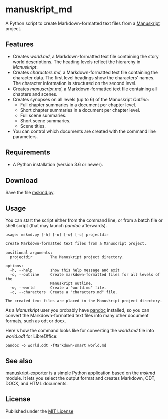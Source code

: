 # manuskript_md

A Python script to create Markdown-formatted text files from a [Manuskript](https://www.theologeek.ch/manuskript/) project.

## Features

- Creates *world.md*, a Markdown-formatted text file containing the story world descriptions. 
  The heading levels reflect the hierarchy in *Manuskript*. 
- Creates *characters.md*, a Markdown-formatted text file containing the character data.
  The first level headings show the characters' names. 
  The character information is structured on the second level.
- Creates *manuscript.md*, a Markdown-formatted text file containing all chapters and scenes.
- Creates synopses on all levels (up to 6) of the Manuskript *Outline*:
    - Full chapter summaries in a document per chapter level.
    - Short chapter summaries in a document per chapter level.
    - Full scene summaries.
    - Short scene summaries.
    - Scene titles.
- You can control which documents are created with the command line parameters. 

## Requirements

- A Python installation (version 3.6 or newer).

## Download

Save the file [mskmd.py](https://raw.githubusercontent.com/peter88213/manuskript_md/main/mskmd/mskmd.py).

## Usage

You can start the script either from the command line, or 
from a batch file or shell script (that may launch *pandoc* afterwards). 

```
usage: mskmd.py [-h] [-o] [-w] [-c] projectdir

Create Markdown-formatted text files from a Manuscript project.

positional arguments:
  projectdir        The Manuskript project directory.

options:
  -h, --help        show this help message and exit
  -o, --outline     Create markdown-formatted files for all levels of the
                    Manuskript outline.
  -w, --world       Create a "world.md" file.
  -c, --characters  Create a "characters.md" file.

The created text files are placed in the Manuskript project directory.
```

As a *Manuskript* user you probably have [pandoc](https://pandoc.org/) installed, 
so you can convert the Markdown-formatted text files into many other document formats, 
such as odt or docx. 

Here's how the command looks like for converting the *world.md* file into
*world.odt* for LibreOffice:

`pandoc -o world.odt -fMarkdown-smart world.md`


## See also

[manuskript-exporter](https://github.com/peter88213/manuskript-exporter) is a simple 
Python application based on the *mskmd* module. It lets you select the output format 
and creates Markdown, ODT, DOCX, and HTML documents.


## License

Published under the [MIT License](https://opensource.org/licenses/mit-license.php)
